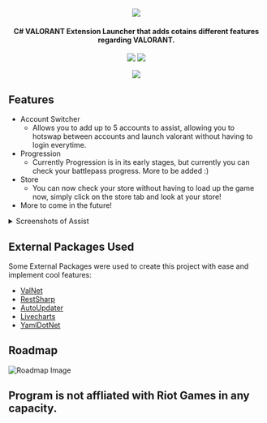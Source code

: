 <h1 align="center">
  <img src="https://cdn.discordapp.com/attachments/758020329447620628/939627516455428106/Assist_Github_Banner.png">
  <br>
</h1>
<h4 align="center">C# VALORANT Extension Launcher that adds cotains different features regarding VALORANT.</h4>
<p align="center">
  </a>
  <a href="https://discord.gg/C3AbvyM3dj"><img src="https://discordapp.com/api/guilds/939378402283118643/widget.png"></a>
  <a href="https://twitter.com/Hey_M1ke"><img src="https://img.shields.io/badge/Twitter-@Hey_M1ke-1da1f2.svg?logo=twitter?style=for-the-badge&logo=appveyor"></a>
</p>
<p align="center">
  </a>
  <a href="https://github.com/Rumblemike/Assist/releases/latest/download/Assist-Setup.exe"><img src="https://cdn.discordapp.com/attachments/758020329447620628/939632726347247706/Download_Pic.png" ></a>
  </p>

## Features
  * Account Switcher
    - Allows you to add up to 5 accounts to assist, allowing you to hotswap between accounts and launch valorant without having to login everytime.
  * Progression
    - Currently Progression is in its early stages, but currently you can check your battlepass progress. More to be added :)
  * Store
    - You can now check your store without having to load up the game now, simply click on the store tab and look at your store!
  * More to come in the future!
<details>
  <summary>Screenshots of Assist</summary>
  <img src="https://cdn.rumblemike.com/Static/Github_Home.png" align="center" name="Assist">
  <img src="https://cdn.rumblemike.com/Static/Github_Store.png" align="center" name="Assist">
  <img src="https://cdn.rumblemike.com/Static/Github_Battlepass.png" align="center" name="Assist">
</details>

## External Packages Used
Some External Packages were used to create this project with ease and implement cool features:
  - [ValNet](https://www.nuget.org/packages/ValNet/)
  - [RestSharp](https://www.nuget.org/packages/RestSharp/)
  - [AutoUpdater](https://github.com/ravibpatel/AutoUpdater.NET)
  - [Livecharts](https://www.nuget.org/packages/LiveCharts.Wpf/)
  - [YamlDotNet](https://www.nuget.org/packages/YamlDotNet/)
  
## Roadmap
<img src="https://cdn.rumblemike.com/Static/Github_Roadmap.png" align="center" alt="Roadmap Image">
  
## Program is not affliated with Riot Games in any capacity.

